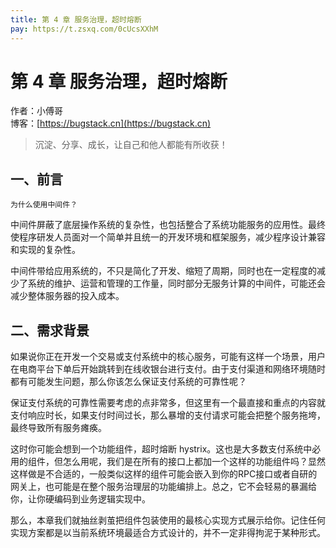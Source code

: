 ```yaml
---
title: 第 4 章 服务治理，超时熔断
pay: https://t.zsxq.com/0cUcsXXhM
---
```


# 第 4 章 服务治理，超时熔断

作者：小傅哥
<br/>博客：[https://bugstack.cn](https://bugstack.cn)

>沉淀、分享、成长，让自己和他人都能有所收获！

## 一、前言

`为什么使用中间件？`

中间件屏蔽了底层操作系统的复杂性，也包括整合了系统功能服务的应用性。最终使程序研发人员面对一个简单并且统一的开发环境和框架服务，减少程序设计兼容和实现的复杂性。

中间件带给应用系统的，不只是简化了开发、缩短了周期，同时也在一定程度的减少了系统的维护、运营和管理的工作量，同时部分无服务计算的中间件，可能还会减少整体服务器的投入成本。

## 二、需求背景

如果说你正在开发一个交易或支付系统中的核心服务，可能有这样一个场景，用户在电商平台下单后开始跳转到在线收银台进行支付。由于支付渠道和网络环境随时都有可能发生问题，那么你该怎么保证支付系统的可靠性呢？

保证支付系统的可靠性需要考虑的点非常多，但这里有一个最直接和重点的内容就支付响应时长，如果支付时间过长，那么暴增的支付请求可能会把整个服务拖垮，最终导致所有服务瘫痪。

这时你可能会想到一个功能组件，超时熔断 hystrix。这也是大多数支付系统中必用的组件，但怎么用呢，我们是在所有的接口上都加一个这样的功能组件吗？显然这样做是不合适的，一般类似这样的组件可能会嵌入到你的RPC接口或者自研的网关上，也可能是在整个服务治理层的功能编排上。总之，它不会轻易的暴漏给你，让你硬编码到业务逻辑实现中。

那么，本章我们就抽丝剥茧把组件包装使用的最核心实现方式展示给你。记住任何实现方案都是以当前系统环境最适合方式设计的，并不一定非得拘泥于某种形式。